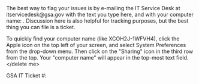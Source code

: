 <delete me>
The best way to flag your issues is by e-mailing the IT Service Desk at itservicedesk@gsa.gov with the text you type here, and with your computer name: . Discussion here is also helpful for tracking purposes, but the best thing you can file is a ticket.

To quickly find your computer name (like XCOH2J-1WFVH4), click the Apple icon on the top left of your screen, and select System Preferences from the drop-down menu.  Then click on the "Sharing" icon in the third row from the top.  Your "computer name" will appear in the top-most text field. </delete me>

GSA IT Ticket #: <fill this in once received>
